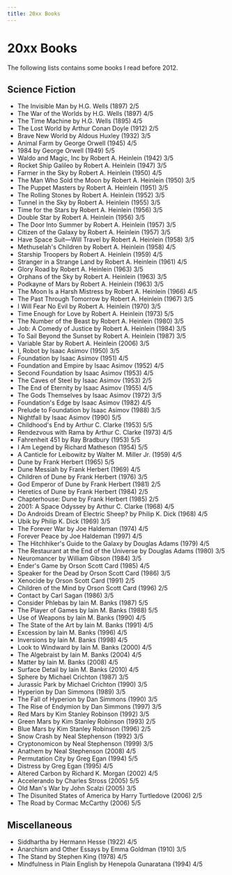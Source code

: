 ```yaml
---
title: 20xx Books
---
```


# 20xx Books

The following lists contains some books I read before 2012.

## Science Fiction

- The Invisible Man by H.G. Wells (1897) 2/5
- The War of the Worlds by H.G. Wells (1897) 4/5
- The Time Machine by H.G. Wells (1895) 4/5
- The Lost World by Arthur Conan Doyle (1912) 2/5
- Brave New World by Aldous Huxley (1932) 3/5
- Animal Farm by George Orwell (1945) 4/5
- 1984 by George Orwell (1949) 5/5
- Waldo and Magic, Inc by Robert A. Heinlein (1942) 3/5
- Rocket Ship Galileo by Robert A. Heinlein (1947) 3/5
- Farmer in the Sky by Robert A. Heinlein (1950) 4/5
- The Man Who Sold the Moon by Robert A. Heinlein (1950) 3/5
- The Puppet Masters by Robert A. Heinlein (1951) 3/5
- The Rolling Stones by Robert A. Heinlein (1952) 3/5
- Tunnel in the Sky by Robert A. Heinlein (1955) 3/5
- Time for the Stars by Robert A. Heinlein (1956) 3/5
- Double Star by Robert A. Heinlein (1956) 3/5
- The Door Into Summer by Robert A. Heinlein (1957) 3/5
- Citizen of the Galaxy by Robert A. Heinlein (1957) 3/5
- Have Space Suit—Will Travel by Robert A. Heinlein (1958) 3/5
- Methuselah's Children by Robert A. Heinlein (1958) 4/5
- Starship Troopers by Robert A. Heinlein (1959) 4/5
- Stranger in a Strange Land by Robert A. Heinlein (1961) 4/5
- Glory Road by Robert A. Heinlein (1963) 3/5
- Orphans of the Sky by Robert A. Heinlein (1963) 3/5
- Podkayne of Mars by Robert A. Heinlein (1963) 3/5
- The Moon Is a Harsh Mistress by Robert A. Heinlein (1966) 4/5
- The Past Through Tomorrow by Robert A. Heinlein (1967) 3/5
- I Will Fear No Evil by Robert A. Heinlein (1970) 3/5
- Time Enough for Love by Robert A. Heinlein (1973) 5/5
- The Number of the Beast by Robert A. Heinlein (1980) 3/5
- Job: A Comedy of Justice by Robert A. Heinlein (1984) 3/5
- To Sail Beyond the Sunset by Robert A. Heinlein (1987) 3/5
- Variable Star by Robert A. Heinlein (2006) 3/5
- I, Robot by Isaac Asimov (1950) 3/5
- Foundation by Isaac Asimov (1951) 4/5
- Foundation and Empire by Isaac Asimov (1952) 4/5
- Second Foundation by Isaac Asimov (1953) 4/5
- The Caves of Steel by Isaac Asimov (1953) 2/5
- The End of Eternity by Isaac Asimov (1955) 4/5
- The Gods Themselves by Isaac Asimov (1972) 3/5
- Foundation's Edge by Isaac Asimov (1982) 4/5
- Prelude to Foundation by Isaac Asimov (1988) 3/5
- Nightfall by Isaac Asimov (1990) 5/5
- Childhood's End by Arthur C. Clarke (1953) 5/5
- Rendezvous with Rama by Arthur C. Clarke (1973) 4/5
- Fahrenheit 451 by Ray Bradbury (1953) 5/5
- I Am Legend by Richard Matheson (1954) 5/5
- A Canticle for Leibowitz by Walter M. Miller Jr. (1959) 4/5
- Dune by Frank Herbert (1965) 5/5
- Dune Messiah by Frank Herbert (1969) 4/5
- Children of Dune by Frank Herbert (1976) 3/5
- God Emperor of Dune by Frank Herbert (1981) 2/5
- Heretics of Dune by Frank Herbert (1984) 2/5
- Chapterhouse: Dune by Frank Herbert (1985) 2/5
- 2001: A Space Odyssey by Arthur C. Clarke (1968) 4/5
- Do Androids Dream of Electric Sheep? by Philip K. Dick (1968) 4/5
- Ubik by Philip K. Dick (1969) 3/5
- The Forever War by Joe Haldeman (1974) 4/5
- Forever Peace by Joe Haldeman (1997) 4/5
- The Hitchhiker's Guide to the Galaxy by Douglas Adams (1979) 4/5
- The Restaurant at the End of the Universe by Douglas Adams (1980) 3/5
- Neuromancer by William Gibson (1984) 3/5
- Ender's Game by Orson Scott Card (1985) 4/5
- Speaker for the Dead by Orson Scott Card (1986) 3/5
- Xenocide by Orson Scott Card (1991) 2/5
- Children of the Mind by Orson Scott Card (1996) 2/5
- Contact by Carl Sagan (1986) 3/5
- Consider Phlebas by Iain M. Banks (1987) 5/5
- The Player of Games by Iain M. Banks (1988) 5/5
- Use of Weapons by Iain M. Banks (1990) 4/5
- The State of the Art by Iain M. Banks (1991) 4/5
- Excession by Iain M. Banks (1996) 4/5
- Inversions by Iain M. Banks (1998) 4/5
- Look to Windward by Iain M. Banks (2000) 4/5
- The Algebraist by Iain M. Banks (2004) 4/5
- Matter by Iain M. Banks (2008) 4/5
- Surface Detail by Iain M. Banks (2010) 4/5
- Sphere by Michael Crichton (1987) 3/5
- Jurassic Park by Michael Crichton (1990) 3/5
- Hyperion by Dan Simmons (1989) 3/5
- The Fall of Hyperion by Dan Simmons (1990) 3/5
- The Rise of Endymion by Dan Simmons (1997) 3/5
- Red Mars by Kim Stanley Robinson (1992) 3/5
- Green Mars by Kim Stanley Robinson (1993) 2/5
- Blue Mars by Kim Stanley Robinson (1996) 2/5
- Snow Crash by Neal Stephenson (1992) 3/5
- Cryptonomicon by Neal Stephenson (1999) 3/5
- Anathem by Neal Stephenson (2008) 4/5
- Permutation City by Greg Egan (1994) 5/5
- Distress by Greg Egan (1995) 4/5
- Altered Carbon by Richard K. Morgan (2002) 4/5
- Accelerando by Charles Stross (2005) 5/5
- Old Man's War by John Scalzi (2005) 3/5
- The Disunited States of America by Harry Turtledove (2006) 2/5
- The Road by Cormac McCarthy (2006) 5/5

## Miscellaneous

- Siddhartha by Hermann Hesse (1922) 4/5
- Anarchism and Other Essays by Emma Goldman (1910) 3/5
- The Stand by Stephen King (1978) 4/5
- Mindfulness in Plain English by Henepola Gunaratana (1994) 4/5
